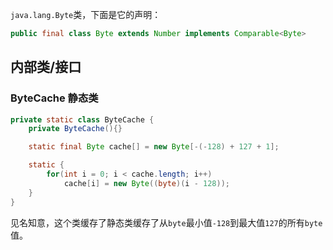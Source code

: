 `java.lang.Byte`类，下面是它的声明：
```java
public final class Byte extends Number implements Comparable<Byte>
```

## 内部类/接口

### ByteCache 静态类
```java
private static class ByteCache {
    private ByteCache(){}

    static final Byte cache[] = new Byte[-(-128) + 127 + 1];

    static {
        for(int i = 0; i < cache.length; i++)
            cache[i] = new Byte((byte)(i - 128));
    }
}
```
见名知意，这个类缓存了静态类缓存了从`byte`最小值`-128`到最大值`127`的所有`byte`值。